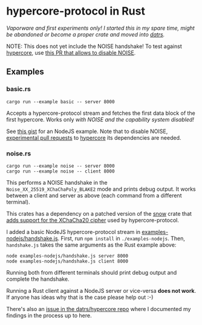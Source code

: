 # hypercore-protocol in Rust

*Vaporware and first experiments only! I started this in my spare time, might be abandoned or become a proper crate and moved into [datrs](https://github.com/datrs).*

NOTE: This does not yet include the NOISE handshake!
To test against [hypercore](https://github.com/hypercore), use [this PR that allows to disable NOISE](https://github.com/mafintosh/hypercore/pull/244).

## Examples

### basic.rs

`cargo run --example basic -- server 8000`

Accepts a hypercore-protocol stream and fetches the first data block of the first hypercore. Works only *with NOISE and the capability system disabled!*

See [this gist](https://gist.github.com/Frando/e123c29160d0d995ef2149e8e96a6717) for an NodeJS example. Note that to disable NOISE, [experimental pull requests](https://github.com/mafintosh/hypercore/pull/244) to [hypercore](https://github.com/hypercore) its dependencies are needed.

### noise.rs

```
cargo run --example noise -- server 8000
cargo run --example noise -- client 8000
```

This performs a NOISE handshake in the `Noise_XX_25519_XChaChaPoly_BLAKE2` mode and prints debug output. It works between a client and server as above (each command from a different terminal).

This crates has a dependency on a patched version of the [snow](https://docs.rs/snow/0.5.2/snow/) crate that [adds support for the XChaCha20 cipher](https://github.com/mcginty/snow/pull/73) used by hypercore-protocol.

I added a basic NodeJS hypercore-protocol stream in [examples-nodejs/handshake.js](examples-nodejs/basic-protocol). First, run `npm install` in `./examples-nodejs`. Then, `handshake.js` takes the same arguments as the Rust example above:

```
node examples-nodejs/handshake.js server 8000
node examples-nodejs/handshake.js client 8000
```

Running both from different terminals should print debug output and complete the handshake.

Running a Rust client against a NodeJS server or vice-versa **does not work**. If anyone has ideas why that is the case please help out :-)

There's also an [issue in the datrs/hypercore repo](https://github.com/datrs/hypercore/issues/92) where I documented my findings in the process up to here.


